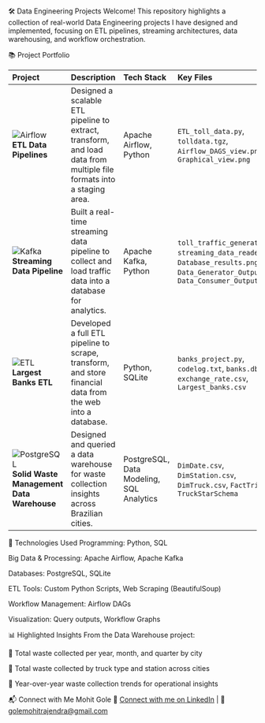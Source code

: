 🛠️ Data Engineering Projects
Welcome!
This repository highlights a collection of real-world Data Engineering projects I have designed and implemented, focusing on ETL pipelines, streaming architectures, data warehousing, and workflow orchestration.

📚 Project Portfolio

| Project | Description | Tech Stack | Key Files |
|:---|:---|:---|:---|
| ![Airflow](https://img.shields.io/badge/Apache%20Airflow-ETL%20Pipeline-blue) <br> **ETL Data Pipelines** | Designed a scalable ETL pipeline to extract, transform, and load data from multiple file formats into a staging area. | Apache Airflow, Python | `ETL_toll_data.py`, `tolldata.tgz`, `Airflow_DAGS_view.png`, `Graphical_view.png` |
| ![Kafka](https://img.shields.io/badge/Apache%20Kafka-Streaming%20Pipeline-orange) <br> **Streaming Data Pipeline** | Built a real-time streaming data pipeline to collect and load traffic data into a database for analytics. | Apache Kafka, Python | `toll_traffic_generator.py`, `streaming_data_reader.py`, `Database_results.png`, `Data_Generator_Output.png`, `Data_Consumer_Output.png` |
| ![ETL](https://img.shields.io/badge/Web%20Scraping-ETL%20Application-lightgrey) <br> **Largest Banks ETL** | Developed a full ETL pipeline to scrape, transform, and store financial data from the web into a database. | Python, SQLite | `banks_project.py`, `codelog.txt`, `banks.db`, `exchange_rate.csv`, `Largest_banks.csv` |
| ![PostgreSQL](https://img.shields.io/badge/PostgreSQL-Data%20Warehouse-blueviolet) <br> **Solid Waste Management Data Warehouse** | Designed and queried a data warehouse for waste collection insights across Brazilian cities. | PostgreSQL, Data Modeling, SQL Analytics | `DimDate.csv`, `DimStation.csv`, `DimTruck.csv`, `FactTrips`, `TruckStarSchema` |

🚀 Technologies Used
Programming: Python, SQL

Big Data & Processing: Apache Airflow, Apache Kafka

Databases: PostgreSQL, SQLite

ETL Tools: Custom Python Scripts, Web Scraping (BeautifulSoup)

Workflow Management: Airflow DAGs

Visualization: Query outputs, Workflow Graphs

📊 Highlighted Insights
From the Data Warehouse project:

📌 Total waste collected per year, month, and quarter by city

📌 Total waste collected by truck type and station across cities

📌 Year-over-year waste collection trends for operational insights

📬 Connect with Me
Mohit Gole
🔗 [Connect with me on LinkedIn](https://www.linkedin.com/in/mohit-gole)
 | 📧 golemohitrajendra@gmail.com
